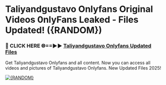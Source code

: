 # Taliyandgustavo Onlyfans Original Videos 0nlyFans Leaked - Files Updated! ({RANDOM})

<h3>🔴 CLICK HERE 🌐==►► <a href="https://betterlinks.top/A2PfLJ" rel="nofollow">Taliyandgustavo Onlyfans Updated Files</a></h3>

Get Taliyandgustavo Onlyfans and all content. Now you can access all videos and pictures of Taliyandgustavo Onlyfans. New Updated Files 2025!

[![{RANDOM}](https://i.imgur.com/ppqm5kG.gif)](https://betterlinks.top/A2PfLJ)